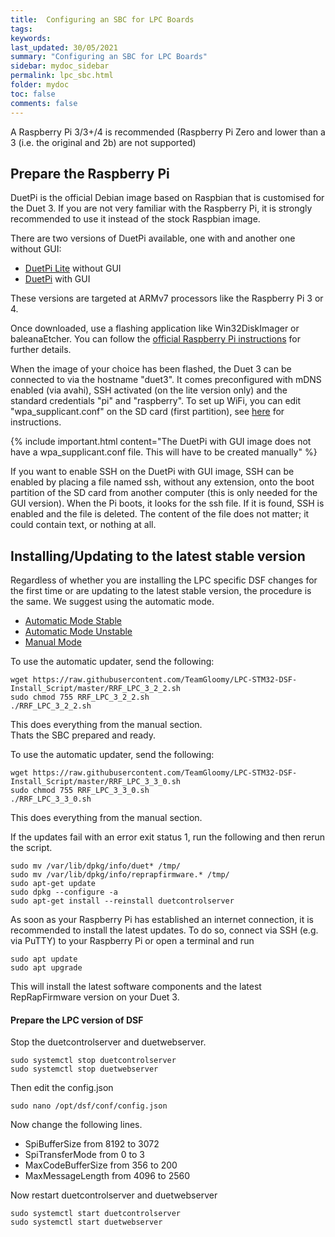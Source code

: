 ```yaml
---
title:  Configuring an SBC for LPC Boards
tags: 
keywords: 
last_updated: 30/05/2021
summary: "Configuring an SBC for LPC Boards"
sidebar: mydoc_sidebar
permalink: lpc_sbc.html
folder: mydoc
toc: false
comments: false
---
```


A Raspberry Pi 3/3+/4 is recommended (Raspberry Pi Zero and lower than a 3 (i.e. the original and 2b) are not supported)

## Prepare the Raspberry Pi

DuetPi is the official Debian image based on Raspbian that is customised for the Duet 3. If you are not very familiar with the Raspberry Pi, it is strongly recommended to use it instead of the stock Raspbian image.

There are two versions of DuetPi available, one with and another one without GUI:

* [DuetPi Lite](https://pkg.duet3d.com/DuetPi-lite.zip) without GUI
* [DuetPi](https://pkg.duet3d.com/DuetPi.zip) with GUI

These versions are targeted at ARMv7 processors like the Raspberry Pi 3 or 4.

Once downloaded, use a flashing application like Win32DiskImager or baleanaEtcher. You can follow the [official Raspberry Pi instructions](https://www.raspberrypi.org/documentation/installation/installing-images/) for further details.

When the image of your choice has been flashed, the Duet 3 can be connected to via the hostname "duet3". It comes preconfigured with mDNS enabled (via avahi), SSH activated (on the lite version only) and the standard credentials "pi" and "raspberry". To set up WiFi, you can edit "wpa_supplicant.conf" on the SD card (first partition), see [here](https://www.raspberrypi.org/documentation/configuration/wireless/headless.md) for instructions.  

{% include important.html content="The DuetPi with GUI image does not have a wpa_supplicant.conf file. This will have to be created manually" %}

If you want to enable SSH on the DuetPi with GUI image, SSH can be enabled by placing a file named ssh, without any extension, onto the boot partition of the SD card from another computer (this is only needed for the GUI version). When the Pi boots, it looks for the ssh file. If it is found, SSH is enabled and the file is deleted. The content of the file does not matter; it could contain text, or nothing at all.

## Installing/Updating to the latest stable version

Regardless of whether you are installing the LPC specific DSF changes for the first time or are updating to the latest stable version, the procedure is the same. We suggest using the automatic mode.

<ul id="profileTabs" class="nav nav-tabs">
    <li class="active"><a class="noCrossRef" href="#automatic" data-toggle="tab">Automatic Mode Stable</a></li>
    <li><a class="noCrossRef" href="#autobeta" data-toggle="tab">Automatic Mode Unstable</a></li>
    <li><a class="noCrossRef" href="#manual" data-toggle="tab">Manual Mode</a></li>
</ul>
  <div class="tab-content">
<div role="tabpanel" class="tab-pane active" id="automatic" markdown="1">

To use the automatic updater, send the following:

```
wget https://raw.githubusercontent.com/TeamGloomy/LPC-STM32-DSF-Install_Script/master/RRF_LPC_3_2_2.sh
sudo chmod 755 RRF_LPC_3_2_2.sh
./RRF_LPC_3_2_2.sh
```

This does everything from the manual section.  
Thats the SBC prepared and ready.

</div>

<div role="tabpanel" class="tab-pane active" id="autobeta" markdown="1">

To use the automatic updater, send the following:

```
wget https://raw.githubusercontent.com/TeamGloomy/LPC-STM32-DSF-Install_Script/master/RRF_LPC_3_3_0.sh
sudo chmod 755 RRF_LPC_3_3_0.sh
./RRF_LPC_3_3_0.sh
```

This does everything from the manual section. 

If the updates fail with an error exit status 1, run the following and then rerun the script.  
```
sudo mv /var/lib/dpkg/info/duet* /tmp/
sudo mv /var/lib/dpkg/info/reprapfirmware.* /tmp/
sudo apt-get update
sudo dpkg --configure -a
sudo apt-get install --reinstall duetcontrolserver
```

</div>

<div role="tabpanel" class="tab-pane" id="manual" markdown="1">

As soon as your Raspberry Pi has established an internet connection, it is recommended to install the latest updates. To do so, connect via SSH (e.g. via PuTTY) to your Raspberry Pi or open a terminal and run

```
sudo apt update
sudo apt upgrade
```

This will install the latest software components and the latest RepRapFirmware version on your Duet 3.

#### Prepare the LPC version of DSF 

Stop the duetcontrolserver and duetwebserver.  
```
sudo systemctl stop duetcontrolserver
sudo systemctl stop duetwebserver
```
Then edit the config.json  
```
sudo nano /opt/dsf/conf/config.json
```
Now change the following lines.
  - SpiBufferSize from 8192 to 3072
  - SpiTransferMode from 0 to 3
  - MaxCodeBufferSize from 356 to 200
  - MaxMessageLength from 4096 to 2560  
  
Now restart duetcontrolserver and duetwebserver   
```
sudo systemctl start duetcontrolserver
sudo systemctl start duetwebserver
```

</div>

</div>

